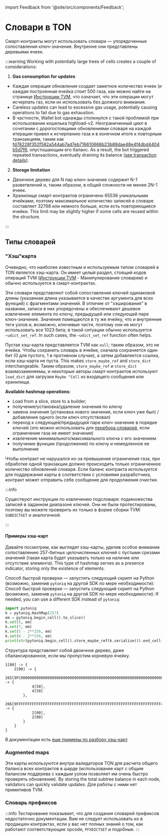 import Feedback from '@site/src/components/Feedback';

# Словари в TON

Смарт-контракты могут использовать словари — упорядоченные сопоставления ключ-значение. Внутренне они представлены деревьями ячеек.

:::warning
Working with potentially large trees of cells creates a couple of considerations:

1. **Gas consumption for updates**

- Каждая операция обновления создает заметное количество ячеек (и каждая построенная ячейка стоит 500 газа, как можно найти на странице [Инструкции TVM](/v3/documentation/tvm/instructions#gas-prices), что означает, что эти операции могут исчерпать газ, если их использовать без должного внимания.
- Careless updates can lead to excessive gas usage, potentially causing operations to fail due to gas exhaustion.
- В частности, Wallet bot однажды столкнулся с такой проблемой при использовании кошелька highload-v2. Неограниченный цикл в сочетании с дорогостоящими обновлениями словаря на каждой итерации привел к исчерпанию газа и в конечном итоге к повторным транзакциям, таким как [fd78228f352f582a544ab7ad7eb716610668b23b88dae48e4f4dbd4404b5d7f6](https://tonviewer.com/transaction/fd78228f352f582a544ab7ad7eb716610668b23b88dae48e4f4dbd4404b5d7f6), опустошающим его баланс. As a result, the bot triggered repeated transactions, eventually draining its balance ([see transaction details](https://tonviewer.com/transaction/fd78228f352f582a544ab7ad7eb716610668b23b88dae48e4f4dbd4404b5d7f6)).

2. **Storage limitation**

- Двоичное дерево для N пар ключ-значение содержит N-1 разветвлений и, таким образом, в общей сложности не менее 2N-1 ячеек.
- Хранилище смарт-контрактов ограничено 65536 уникальными ячейками, поэтому максимальное количество записей в словаре составляет 32768 или немного больше, если есть повторяющиеся ячейки. This limit may be slightly higher if some cells are reused within the structure.

:::

## Типы словарей

### "Хэш"карта

Очевидно, что наиболее известным и используемым типом словарей в TON является хэш-карта. Он имеет целый раздел, стоящий кодов операций TVM ([Инструкции TVM](/v3/documentation/tvm/instructions#quick-search) - Манипулирование словарем) и обычно используется в смарт-контрактах.

Эти словари представляют собой сопоставления ключей одинаковой длины (указанная длина указывается в качестве аргумента для всех функций) с фрагментами значений. В отличие от "хэширования" в названии, записи в них упорядочены и обеспечивают дешевое извлечение элемента по ключу, предыдущей или следующей паре ключ-значение. Значения помещаются в ту же ячейку, что и внутренние теги узлов и, возможно, ключевые части, поэтому они не могут использовать все 1023 бита; в такой ситуации обычно используется `~udict_set_ref`. In such cases, the `~udict_set_ref` function often helps.

Пустая хэш-карта представляется TVM как `null`; таким образом, это не ячейка. Чтобы сохранить словарь в ячейке, сначала сохраняется один бит (0 для пустого, 1 в противном случае), а затем добавляется ссылка, если хэш-карта не пуста. This makes `store_maybe_ref` and `store_dict` interchangeable. Таким образом, `store_maybe_ref` и `store_dict` взаимозаменяемы, и некоторые авторы смарт-контрактов используют `load_dict` для загрузки `Maybe ^Cell` из входящего сообщения или хранилища.

**Available hashmap operations:**

- Load from a slice, store to a builder;
- получение/установка/удаление значения по ключу
- замена значения (установка нового значения, если ключ уже был) / добавление одного (если ключ отсутствовал)
- переход к следующей/предыдущей паре ключ-значение в порядке ключей (это можно использовать для [перебора словарей](/v3/documentation/smart-contracts/func/cookbook#how-to-iterate-dictionaries), если ограничение газа не имеет значения)
- извлечение минимального/максимального ключа с его значением
- получение функции (продолжение) по ключу и немедленное ее выполнение

Чтобы контракт не нарушался из-за превышения ограничения газа, при обработке одной транзакции должно происходить только ограниченное количество обновлений словаря. Если баланс контракта используется для поддержания карты в соответствии с условиями разработчика, контракт может отправить себе сообщение для продолжения очистки.

:::info

Существуют инструкции по извлечению подсловаря: подмножества записей в заданном диапазоне ключей. Они не были протестированы, поэтому вы можете проверить их только в форме сборки TVM: `SUBDICTGET` и аналогичной.

:::

#### Примеры хэш-карт

Давайте посмотрим, как выглядят хэш-карты, уделив особое внимание сопоставлению 257-битных целочисленных ключей с пустыми срезами значений (такая карта будет указывать только на наличие или отсутствие элемента). This type of hashmap serves as a presence indicator, storing only the existence of elements.

Способ быстрой проверки — запустить следующий скрипт на Python (возможно, заменив `pytoniq` на другой SDK по мере необходимости): Способ быстрой проверки — запустить следующий скрипт на Python (возможно, заменив `pytoniq` на другой SDK по мере необходимости): If needed, you can use a different SDK instead of `pytoniq`:

```python
import pytoniq
k = pytoniq.HashMap(257)
em = pytoniq.begin_cell().to_slice()
k.set(5, em)
k.set(7, em)
k.set(5 - 2**256, em)
k.set(6 - 2**256, em)
print(str(pytoniq.begin_cell().store_maybe_ref(k.serialize()).end_cell()))
```

Структура представляет собой двоичное дерево, даже сбалансированное, если мы пропустим корневую ячейку.

```
1[80] -> {
	2[00] -> {
		265[9FC00000000000000000000000000000000000000000000000000000000000000080] -> {
			4[50],
			4[50]
		},
		266[9FFFFFFFFFFFFFFFFFFFFFFFFFFFFFFFFFFFFFFFFFFFFFFFFFFFFFFFFFFFFFFFFF40] -> {
			2[00],
			2[00]
		}
	}
}
```

В документации есть [еще примеры по разбору хэш-карт](/v3/documentation/data-formats/tlb/tl-b-types#hashmap-parsing-example).

### Augmented maps

Эти карты используются внутри валидаторов TON для расчета общего баланса всех контрактов в шарде (использование карт с общим балансом поддерева с каждым узлом позволяет им очень быстро проверять обновления). By storing the total subtree balance in each node, validators can quickly validate updates. Для работы с ними нет примитивов TVM.

### Словарь префиксов

:::info
Тестирование показывает, что для создания словарей префиксов недостаточно документации. Вам не следует использовать их в продакшен контрактах, если у вас нет полных знаний о том, как работают соответствующие opcode, `PFXDICTSET` и подобные.
:::

<Feedback />

